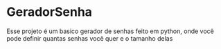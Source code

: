 # GeradorSenha
Esse projeto é um basico gerador de senhas feito em python, onde você pode definir quantas senhas você quer e o tamanho delas
